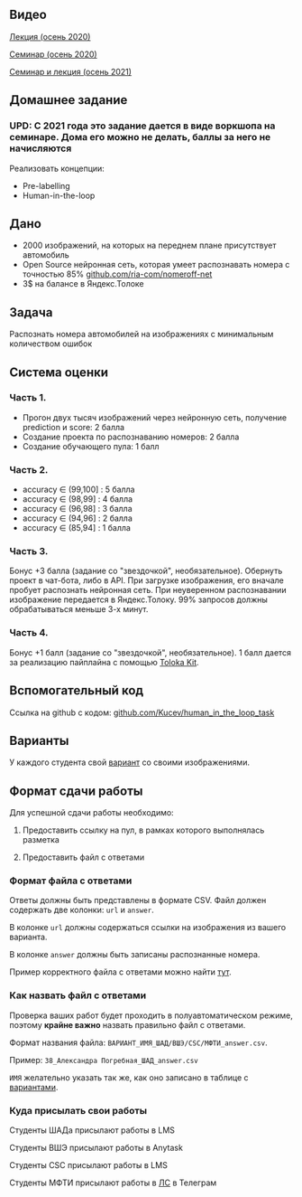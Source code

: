 ## Видео
[Лекция (осень 2020)](https://youtu.be/feYyB_EHX9M?t=2119) 

[Семинар (осень 2020)](https://youtu.be/mUI-I74_ydU)

[Семинар и лекция (осень 2021)](https://youtu.be/qs25U8svSMI)

## Домашнее задание
### UPD: С 2021 года это задание дается в виде воркшопа на семинаре. Дома его можно не делать, баллы за него не начисляются
Реализовать концепции:

* Pre-labelling
* Human-in-the-loop

## Дано
* 2000 изображений, на которых на переднем плане присутствует автомобиль
* Open Source нейронная сеть, которая умеет распознавать номера с точностью 85% [github.com/ria-com/nomeroff-net](https://github.com/ria-com/nomeroff-net)
* 3$ на балансе в Яндекс.Толоке

## Задача
Распознать номера автомобилей на изображениях с минимальным количеством ошибок

## Система оценки
### Часть 1.
* Прогон двух тысяч изображений через нейронную сеть, получение prediction и score: 2 балла
* Создание проекта по распознаванию номеров: 2 балла
* Создание обучающего пула: 1 балл

### Часть 2.
* accuracy ∈ (99,100] : 5 балла
* accuracy ∈ (98,99] : 4 балла
* accuracy ∈ (96,98] : 3 балла
* accuracy ∈ (94,96] : 2 балла
* accuracy ∈ (85,94] : 1 балла

### Часть 3.
Бонус +3 балла (задание со "звездочкой", необязательное).
Обернуть проект в чат-бота, либо в API. При загрузке изображения, его вначале пробует распознать нейронная сеть. При неуверенном распознавании изображение передается в Яндекс.Толоку. 99% запросов должны обрабатываться меньше 3-х минут.

### Часть 4.
Бонус +1 балл (задание со "звездочкой", необязательное).
1 балл дается за реализацию пайплайна с помощью [Toloka Kit](https://github.com/Toloka/toloka-kit).

## Вспомогательный код
Ссылка на github с кодом: [github.com/Kucev/human_in_the_loop_task](https://github.com/Kucev/human_in_the_loop_task)

## Варианты
У каждого студента свой [вариант](https://docs.google.com/spreadsheets/d/18Vajz7K0RPoo8RKmUSsIt7tOvUj4A7cPQ6FpxUwECDA/edit#gid=208995599) со своими изображениями.

## Формат сдачи работы

Для успешной сдачи работы необходимо:

1. Предоставить ссылку на пул, в рамках которого выполнялась разметка

2. Предоставить файл с ответами

### Формат файла с ответами

Ответы должны быть представлены в формате CSV. 
Файл должен содержать две колонки: `url` и `answer`.

В колонке `url` должны содержаться ссылки на изображения из вашего варианта.

В колонке `answer` должны быть записаны распознанные номера. 

Пример корректного файла с ответами можно найти [тут](https://github.com/Kucev/human_in_the_loop_task/blob/main/data/answer.csv).

### Как назвать файл с ответами

Проверка ваших работ будет проходить в полуавтоматическом режиме, поэтому **крайне важно** назвать правильно файл с ответами.

Формат названия файла: `ВАРИАНТ_ИМЯ_ШАД/ВШЭ/CSC/МФТИ_answer.csv`.

Пример: `38_Александра Погребная_ШАД_answer.csv`

`ИМЯ` желательно указать так же, как оно записано в таблице с [вариантами](https://docs.google.com/spreadsheets/d/18Vajz7K0RPoo8RKmUSsIt7tOvUj4A7cPQ6FpxUwECDA/edit#gid=208995599).

### Куда присылать свои работы
Студенты ШАДа присылают работы в LMS

Студенты ВШЭ присылают работы в Anytask

Студенты CSC присылают работы в LMS

Студенты МФТИ присылают работы в [ЛС](https://t.me/roman_kucev) в Телеграм
